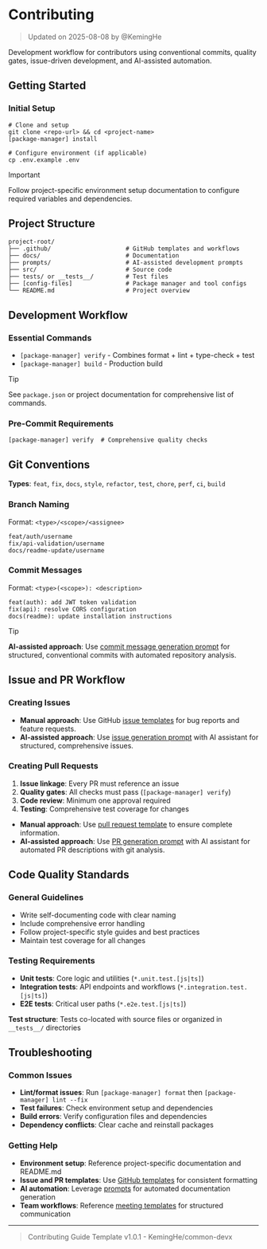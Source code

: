 # Contributing

> Updated on 2025-08-08 by @KemingHe

Development workflow for contributors using conventional commits, quality gates, issue-driven development, and AI-assisted automation.

## Getting Started

### Initial Setup

```shell
# Clone and setup
git clone <repo-url> && cd <project-name>
[package-manager] install

# Configure environment (if applicable)
cp .env.example .env
```

> [!IMPORTANT]
>
> Follow project-specific environment setup documentation to configure required variables and dependencies.

## Project Structure

```text
project-root/
├── .github/                     # GitHub templates and workflows
├── docs/                        # Documentation
├── prompts/                     # AI-assisted development prompts
├── src/                         # Source code
├── tests/ or __tests__/         # Test files
├── [config-files]               # Package manager and tool configs
└── README.md                    # Project overview
```

## Development Workflow

### Essential Commands

- `[package-manager] verify` - Combines format + lint + type-check + test
- `[package-manager] build` - Production build

> [!TIP]
>
> See `package.json` or project documentation for comprehensive list of commands.

### Pre-Commit Requirements

```shell
[package-manager] verify  # Comprehensive quality checks
```

## Git Conventions

**Types**: `feat`, `fix`, `docs`, `style`, `refactor`, `test`, `chore`, `perf`, `ci`, `build`

### Branch Naming

Format: `<type>/<scope>/<assignee>`

```text
feat/auth/username
fix/api-validation/username
docs/readme-update/username
```

### Commit Messages

Format: `<type>(<scope>): <description>`

```text
feat(auth): add JWT token validation
fix(api): resolve CORS configuration
docs(readme): update installation instructions
```

> [!TIP]
>
> **AI-assisted approach**: Use [commit message generation prompt](./prompts/prompt-commit-msg-gen.md) for structured, conventional commits with automated repository analysis.

## Issue and PR Workflow

### Creating Issues

- **Manual approach**: Use GitHub [issue templates](./.github/ISSUE_TEMPLATE/) for bug reports and feature requests.
- **AI-assisted approach**: Use [issue generation prompt](./prompts/prompt-issue-gen.md) with AI assistant for structured, comprehensive issues.

### Creating Pull Requests

1. **Issue linkage**: Every PR must reference an issue
2. **Quality gates**: All checks must pass (`[package-manager] verify`)
3. **Code review**: Minimum one approval required
4. **Testing**: Comprehensive test coverage for changes

- **Manual approach**: Use [pull request template](./.github/pull_request_template.md) to ensure complete information.
- **AI-assisted approach**: Use [PR generation prompt](./prompts/prompt-pull-request-gen.md) with AI assistant for automated PR descriptions with git analysis.

## Code Quality Standards

### General Guidelines

- Write self-documenting code with clear naming
- Include comprehensive error handling
- Follow project-specific style guides and best practices
- Maintain test coverage for all changes

### Testing Requirements

- **Unit tests**: Core logic and utilities (`*.unit.test.[js|ts]`)
- **Integration tests**: API endpoints and workflows (`*.integration.test.[js|ts]`)
- **E2E tests**: Critical user paths (`*.e2e.test.[js|ts]`)

**Test structure**: Tests co-located with source files or organized in `__tests__/` directories

## Troubleshooting

### Common Issues

- **Lint/format issues**: Run `[package-manager] format` then `[package-manager] lint --fix`
- **Test failures**: Check environment setup and dependencies
- **Build errors**: Verify configuration files and dependencies
- **Dependency conflicts**: Clear cache and reinstall packages

### Getting Help

- **Environment setup**: Reference project-specific documentation and README.md
- **Issue and PR templates**: Use [GitHub templates](./.github/) for consistent formatting
- **AI automation**: Leverage [prompts](./prompts/) for automated documentation generation
- **Team workflows**: Reference [meeting templates](./meetings/) for structured communication

---

> Contributing Guide Template v1.0.1 - KemingHe/common-devx
